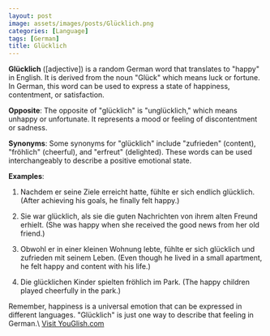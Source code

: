 ```yaml
---
layout: post
image: assets/images/posts/Glücklich.png
categories: [Language]
tags: [German]
title: Glücklich
---
```


**Glücklich** ([adjective]) is a random German word that translates to "happy" in English. It is derived from the noun "Glück" which means luck or fortune. In German, this word can be used to express a state of happiness, contentment, or satisfaction.

**Opposite**: The opposite of "glücklich" is "unglücklich," which means unhappy or unfortunate. It represents a mood or feeling of discontentment or sadness.

**Synonyms**: Some synonyms for "glücklich" include "zufrieden" (content), "fröhlich" (cheerful), and "erfreut" (delighted). These words can be used interchangeably to describe a positive emotional state.

**Examples**:

1. Nachdem er seine Ziele erreicht hatte, fühlte er sich endlich glücklich. (After achieving his goals, he finally felt happy.)

2. Sie war glücklich, als sie die guten Nachrichten von ihrem alten Freund erhielt. (She was happy when she received the good news from her old friend.)

3. Obwohl er in einer kleinen Wohnung lebte, fühlte er sich glücklich und zufrieden mit seinem Leben. (Even though he lived in a small apartment, he felt happy and content with his life.)

4. Die glücklichen Kinder spielten fröhlich im Park. (The happy children played cheerfully in the park.)

Remember, happiness is a universal emotion that can be expressed in different languages. "Glücklich" is just one way to describe that feeling in German.\ <a id="yg-widget-0" class="youglish-widget" data-query="Glücklich" data-lang="german" data-components="8412" data-auto-start="0" data-bkg-color="theme_light" data-title="How%20to%20pronounce%20Glücklich%20in%20German"  rel="nofollow" href="https://youglish.com">Visit YouGlish.com</a><script async src="https://youglish.com/public/emb/widget.js" charset="utf-8"></script>